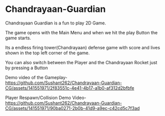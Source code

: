 # Chandrayaan-Guardian

Chandrayaan Guardian is a fun to play 2D Game.

The game opens with the Main Menu and when we hit the play Button the game starts.

Its a endless firing tower(Chandrayaan) defense game with score and lives shown in the top left corner of the game.

You can also switch between the Player and the Chandrayaan Rocket just by pressing a Button

Demo video of the Gameplay- https://github.com/Sushant262/Chandrayaan-Guardian-CG/assets/141551971/2f83551c-4e41-4b17-a1b0-af312d2bfbfe

Player Respawn/Collision Demo Video- https://github.com/Sushant262/Chandrayaan-Guardian-CG/assets/141551971/90ba0271-2b0b-41d9-a9ec-c42cd5c7f3ad
 
